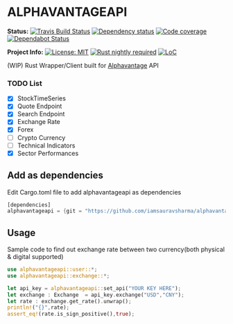 # ALPHAVANTAGEAPI

**Status:**
[![Travis Build Status][build_badge]][build_link]
[![Dependency status][deps_badge]][deps_link]
[![Code coverage][codecov_badge]][codecov_link]
[![Dependabot Status][dependabot_badge]][dependabot_link]

**Project Info:**
[![License: MIT][license_badge]][license_link]
[![Rust nightly required][rust_badge]][rust_link]
[![LoC][loc_badge]][loc_link]

(WIP) Rust Wrapper/Client built for [Alphavantage][alphavantage_link]  API

### TODO List

- [X] StockTimeSeries
- [X] Quote Endpoint
- [X] Search Endpoint
- [X] Exchange Rate
- [X] Forex
- [ ] Crypto Currency
- [ ] Technical Indicators
- [X] Sector Performances

## Add as dependencies
Edit Cargo.toml file to add alphavantageapi as dependencies

```Rust
[dependencies]
alphavantageapi = {git = "https://github.com/iamsauravsharma/alphavantageapi"}
```

## Usage
Sample code to find out exchange rate between two currency(both physical & digital supported)

```Rust
use alphavantageapi::user::*;
use alphavantageapi::exchange::*;

let api_key = alphavantageapi::set_api("YOUR KEY HERE");
let exchange : Exchange  = api_key.exchange("USD","CNY");
let rate : exchange.get_rate().unwrap();
println!("{}",rate);
assert_eq!(rate.is_sign_positive(),true);
```

[build_badge]: https://travis-ci.com/iamsauravsharma/alphavantageapi.svg?branch=master
[build_link]: https://travis-ci.com/iamsauravsharma/alphavantageapi
[deps_badge]: https://deps.rs/repo/github/iamsauravsharma/alphavantageapi/status.svg
[deps_link]: https://deps.rs/repo/github/iamsauravsharma/alphavantageapi
[codecov_badge]: https://img.shields.io/codecov/c/github/iamsauravsharma/alphavantageapi.svg
[codecov_link]: https://codecov.io/gh/iamsauravsharma/alphavantageapi
[dependabot_badge]: https://api.dependabot.com/badges/status?host=github&repo=iamsauravsharma/cargo-cleaner
[dependabot_link]: https://dependabot.com
[license_badge]: https://img.shields.io/github/license/iamsauravsharma/alphavantageapi.svg
[license_link]: LICENSE
[rust_badge]: https://img.shields.io/badge/rust-nightly-blue.svg
[rust_link]: https://rustup.rs
[loc_badge]: https://tokei.rs/b1/github/iamsauravsharma/alphavantageapi
[loc_link]: https://github.com/iamsauravsharma/alphavantageapi
[alphavantage_link]: https://alphavantage.co